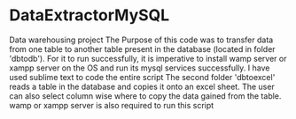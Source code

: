 # DataExtractorMySQL
Data warehousing project
The Purpose of this code was to transfer data from one table to another table present in the database (located in folder 'dbtodb'). For it to run successfully, it is imperative to install wamp server or xampp server on the OS and run its mysql services successfully. I have used sublime text to code the entire script
The second folder 'dbtoexcel' reads a table in the database and copies it onto an excel sheet. The user can also select column wise where to copy the data gained from the table. wamp or xampp server is also required to run this script
